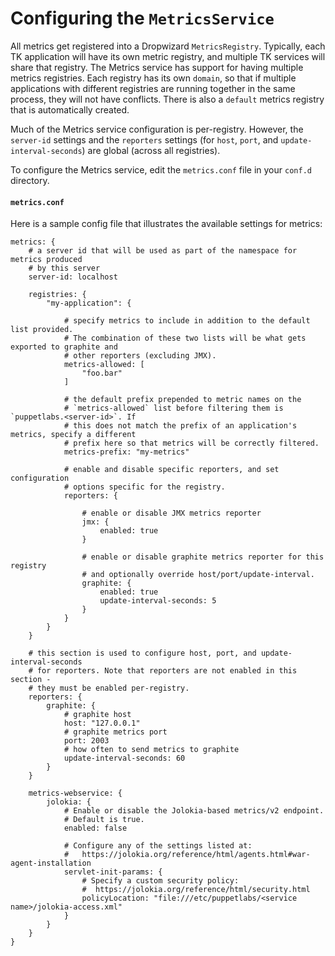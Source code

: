 # Configuring the `MetricsService`

All metrics get registered into a Dropwizard `MetricsRegistry`. Typically, each
TK application will have its own metric registry, and multiple TK services
will share that registry. The Metrics service has support for having multiple
metrics registries. Each registry has its own `domain`, so that if multiple
applications with different registries are running together in the same
process, they will not have conflicts. There is also a `default` metrics
registry that is automatically created.

Much of the Metrics service configuration is per-registry. However, the
`server-id` settings and the `reporters` settings (for `host`, `port`, and
`update-interval-seconds`) are global (across all registries).

To configure the Metrics service, edit the `metrics.conf` file in your
`conf.d` directory.

#### `metrics.conf`

Here is a sample config file that illustrates the available settings for metrics:

```
metrics: {
    # a server id that will be used as part of the namespace for metrics produced
    # by this server
    server-id: localhost

    registries: {
        "my-application": {

            # specify metrics to include in addition to the default list provided.
            # The combination of these two lists will be what gets exported to graphite and
            # other reporters (excluding JMX).
            metrics-allowed: [
                "foo.bar"
            ]

            # the default prefix prepended to metric names on the
            # `metrics-allowed` list before filtering them is `puppetlabs.<server-id>`. If
            # this does not match the prefix of an application's metrics, specify a different
            # prefix here so that metrics will be correctly filtered.
            metrics-prefix: "my-metrics"

            # enable and disable specific reporters, and set configuration
            # options specific for the registry.
            reporters: {

                # enable or disable JMX metrics reporter
                jmx: {
                    enabled: true
                }

                # enable or disable graphite metrics reporter for this registry
                # and optionally override host/port/update-interval.
                graphite: {
                    enabled: true
                    update-interval-seconds: 5
                }
            }
        }
    }

    # this section is used to configure host, port, and update-interval-seconds
    # for reporters. Note that reporters are not enabled in this section -
    # they must be enabled per-registry.
    reporters: {
        graphite: {
            # graphite host
            host: "127.0.0.1"
            # graphite metrics port
            port: 2003
            # how often to send metrics to graphite
            update-interval-seconds: 60
        }
    }
    
    metrics-webservice: {
        jolokia: {
            # Enable or disable the Jolokia-based metrics/v2 endpoint.
            # Default is true.
            enabled: false

            # Configure any of the settings listed at:
            #   https://jolokia.org/reference/html/agents.html#war-agent-installation
            servlet-init-params: {
                # Specify a custom security policy:
                #  https://jolokia.org/reference/html/security.html
                policyLocation: "file:///etc/puppetlabs/<service name>/jolokia-access.xml"
            }
        }
    }
}
```
